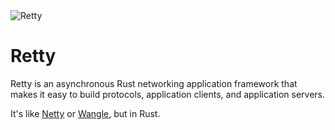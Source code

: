 <img src="https://raw.githubusercontent.com/retty-io/retty/master/docs/retty.io.png" alt="Retty">

# Retty

Retty is an asynchronous Rust networking application framework that makes it easy to build protocols, application clients, and application servers.

It's like [Netty](https://netty.io/) or [Wangle](https://github.com/facebook/wangle), but in Rust.